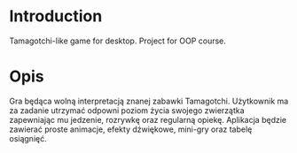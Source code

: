 # Introduction 
Tamagotchi-like game for desktop. Project for OOP course.

# Opis
Gra będąca wolną interpretacją znanej zabawki Tamagotchi. 
Użytkownik ma za zadanie utrzymać odpowni poziom życia swojego zwierzątka zapewniając mu jedzenie, rozrywkę oraz regularną opiekę.
Aplikacja będzie zawierać proste animacje, efekty dźwiękowe, mini-gry oraz tabelę osiągnięć.